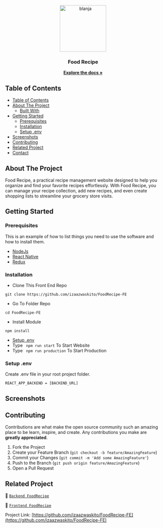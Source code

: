 <br />
<p align="center">
  <div align="center">
    <img height="150" src="https://cdn.discordapp.com/attachments/1118733891738554480/1153268376240656445/Screenshot_1-removebg-preview.png" alt="blanja" border="0"/>
  </div>
  <h3 align="center">Food Recipe</h3>
  <p align="center">
    <a href="https://github.com/izaazwaskito/Blanja-BE"><strong>Explore the docs »</strong></a>
    <br />
  </p>
</p>

## Table of Contents

- [Table of Contents](#table-of-contents)
- [About The Project](#about-the-project)
  - [Built With](#built-with)
- [Getting Started](#getting-started)
  - [Prerequisites](#prerequisites)
  - [Installation](#installation)
  - [Setup .env](#setup-env)
- [Screenshots](#screenshots)
- [Contributing](#contributing)
- [Related Project](#related-project)
- [Contact](#contact)

<!-- ABOUT THE PROJECT -->

## About The Project

Food Recipe, a practical recipe management website designed to help you organize and find your favorite recipes effortlessly. With Food Recipe, you can manage your recipe collection, add new recipes, and even create shopping lists to streamline your grocery store visits.

<!-- GETTING STARTED -->

## Getting Started

### Prerequisites

This is an example of how to list things you need to use the software and how to install them.

- [NodeJs](https://nodejs.org/en/download/)
- [React Native](https://reactnative.dev/)
- [Redux](https://redux.js.org/)

### Installation

- Clone This Front End Repo

```
git clone https://github.com/izaazwaskito/FoodRecipe-FE
```

- Go To Folder Repo

```
cd FoodRecipe-FE
```

- Install Module

```
npm install
```

- <a href="#setup-env">Setup .env</a>
- Type ` npm run start` To Start Website
- Type ` npm run production` To Start Production

### Setup .env

Create .env file in your root project folder.

```
REACT_APP_BACKEND = [BACKEND_URL]
```

<!-- ROADMAP -->

## Screenshots

<!-- <table>
 <tr>
    <td><img width="350px" src="https://github.com/izaazwaskito/Blanja-FE/assets/116268166/1a161361-7547-4f8a-8b0d-032c62232278"  border="0" border="0" alt="1" /></td>
    <td> <img width="350px" src="https://github.com/izaazwaskito/Blanja-FE/assets/116268166/ab83ecf6-343e-42bf-ae12-568206cfa90a" \ border="0"  border="0"  border="0"  alt="2" /></td>
  </tr>
   <tr>
    <td>Register as Customer</td>
    <td>Register as Seller</td>
  </tr>

  <tr>
    <td><img width="350px" src="https://github.com/izaazwaskito/Blanja-FE/assets/116268166/28458d2b-f1f8-493b-9e03-dcaa191c125b"  border="0" border="0" alt="3" /> </td>
    <td><img width="350px" src="https://github.com/izaazwaskito/Blanja-FE/assets/116268166/80a3e293-4243-468a-9b1f-1d8a1c126770"  border="0" border="0" alt="4" /></td>

  </tr>
   <tr>
    <td>Login as Customer</td>
    <td>Login as Seller</td>
  </tr>
  <tr>
    <td><img width="350px" src="https://github.com/izaazwaskito/Blanja-FE/assets/116268166/53bdb084-f375-4dd5-b001-4327a125cec0"  border="0" border="0" alt="3" /> </td>
    <td><img width="350px" src="https://github.com/izaazwaskito/Blanja-FE/assets/116268166/0b302575-10f8-4f2a-a45b-c610f80607cb"  border="0" border="0" alt="3" /> </td>

  </tr>
   <tr>
    <td>Home</td>
    <td>Detail Page</td>
  </tr>
    <tr>
    <td><img width="350px" src="https://github.com/izaazwaskito/Blanja-FE/assets/116268166/bbc25993-9b7e-4008-bb2b-fab45475fd56"  border="0" border="0" alt="3" /> </td>
    <td><img width="350px" src="https://github.com/izaazwaskito/Blanja-FE/assets/116268166/560c9538-365d-45de-adbb-a762aeb058c9"  border="0" border="0" alt="4" /></td>
  </tr>
   <tr>
    <td>My Bag</td>
    <td>Checkout</td>
  </tr>
  <tr>
    <td><img width="350px" src="https://github.com/izaazwaskito/Blanja-FE/assets/116268166/81f546da-4db7-42ac-bae1-a1db4e190df1g"  border="0" border="0" alt="3" /> </td>
    <td><img width="350px" src="https://github.com/izaazwaskito/Blanja-FE/assets/116268166/c62dc85d-c6b5-43e8-b34b-1c4f35b4128d"  border="0" border="0" alt="4" /></td>
  </tr>

  <tr>
    <td>Select Payment</td>
    <td>Select Address</td>
  </tr>

  <tr>
    <td><img width="350px" src="https://github.com/izaazwaskito/Blanja-FE/assets/116268166/84808741-c9a7-4907-a8e1-4bb8894e153e"  border="0" border="0" alt="3" /> </td>
    <td><img width="350px" src="https://github.com/izaazwaskito/Blanja-FE/assets/116268166/a6a84f92-2c2d-40b3-a96f-13397998daab"  border="0" border="0" alt="3" /> </td>

  </tr>
   <tr>
    <td>Customer My Account</td>
    <td>Customer Shipping Address</td>
  </tr>

  <tr>
    <td><img width="350px" src="https://github.com/izaazwaskito/Blanja-FE/assets/116268166/182a65e2-08b6-49b1-a54e-6190d9f8128e"  border="0" border="0" alt="3" /> </td>
    <td><img width="350px" src="https://github.com/izaazwaskito/Blanja-FE/assets/116268166/a55f3541-c752-48e5-a285-c467bb7526a7"  border="0" border="0" alt="3" /> </td>
  </tr>

   <tr>
    <td>Customer My Order</td>
    <td>Seller Store Profile</td>
  </tr>

  <tr>
    <td><img width="350px" src="https://github.com/izaazwaskito/Blanja-FE/assets/116268166/057a93c8-83a3-4d9f-afd4-8f907c5913ae"  border="0" border="0" alt="3" /> </td>
    <td><img width="350px" src="https://github.com/izaazwaskito/Blanja-FE/assets/116268166/ee226c92-f855-4ba8-bd10-4e361e9594a2"  border="0" border="0" alt="3" /> </td>

  </tr>
   <tr>
    <td>Seller My Product</td>
    <td>Seller Selling Product</td>
  </tr>
  <tr>
    <td><img width="350px" src="https://github.com/izaazwaskito/Blanja-FE/assets/116268166/56c589f5-41b6-4a1e-9463-d1eceb5a1de5"  border="0" border="0" alt="3" /> </td>
  </tr>
   <tr>
    <td>Filter</td>
  </tr>
</table>
CONTRIBUTING -->

## Contributing

Contributions are what make the open source community such an amazing place to be learn, inspire, and create. Any contributions you make are **greatly appreciated**.

1. Fork the Project
2. Create your Feature Branch (`git checkout -b feature/AmazingFeature`)
3. Commit your Changes (`git commit -m 'Add some AmazingFeature'`)
4. Push to the Branch (`git push origin feature/AmazingFeature`)
5. Open a Pull Request

## Related Project

:rocket: [`Backend FoodRecipe`](https://github.com/izaazwaskito/FoodRecipe-BE)

:rocket: [`Frontend FoodRecipe`](https://github.com/izaazwaskito/FoodRecipe-FE)

Project Link: [https://github.com/izaazwaskito/FoodRecipe-FE](https://github.com/izaazwaskito/FoodRecipe-FE)
